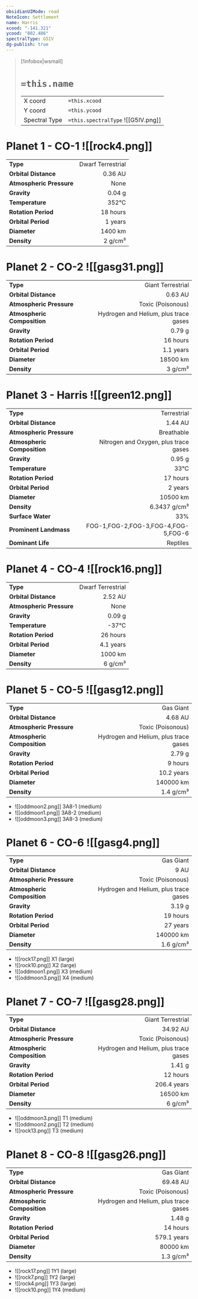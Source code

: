 ```yaml
---
obsidianUIMode: read
NoteIcon: Settlement
name: Harris
xcood: "-141.321"
ycood: "802.486"
spectralType: G5IV
dg-publish: true
---
```

> [!infobox|wsmall]
> # `=this.name`
> | | |
> | - | - |
> | X coord | `=this.xcood` |
> | Y coord| `=this.ycood` |
> | Spectral Type | `=this.spectralType` ![[G5IV.png]] |

# Planet 1 - CO-1 ![[rock4.png]]
|                             |                           |
| --------------------------- | -------------------------:|
| **Type**                    |             Dwarf Terrestrial |
| **Orbital Distance**        |   0.36 AU |
| **Atmospheric Pressure**    |       None |
| **Gravity**                 |        0.04 g |
| **Temperature**             |    352°C |
| **Rotation Period**         |  18 hours |
| **Orbital Period** | 1 years |
| **Diameter**                |      1400 km | 
| **Density**                 |    2 g/cm³ |





# Planet 2 - CO-2 ![[gasg31.png]]
|                             |                           |
| --------------------------- | -------------------------:|
| **Type**                    |             Giant Terrestrial |
| **Orbital Distance**        |   0.63 AU |
| **Atmospheric Pressure**    |       Toxic (Poisonous) |
| **Atmospheric Composition** |      Hydrogen and Helium, plus trace gases |
| **Gravity**                 |        0.79 g |
| **Rotation Period**         |  16 hours |
| **Orbital Period** | 1.1 years |
| **Diameter**                |      18500 km | 
| **Density**                 |    3 g/cm³ |





# Planet 3 - Harris ![[green12.png]]
|                             |                           |
| --------------------------- | -------------------------:|
| **Type**                    |             Terrestrial |
| **Orbital Distance**        |   1.44 AU |
| **Atmospheric Pressure**    |       Breathable |
| **Atmospheric Composition** |      Nitrogen and Oxygen, plus trace gases |
| **Gravity**                 |        0.95 g |
| **Temperature**             |    33°C |
| **Rotation Period**         |  17 hours |
| **Orbital Period** | 2 years |
| **Diameter**                |      10500 km | 
| **Density**                 |    6.3437 g/cm³ |
| **Surface Water**           |           33% | 
| **Prominent Landmass**      |         FOG-1,FOG-2,FOG-3,FOG-4,FOG-5,FOG-6 | 
| **Dominant Life**           |         Reptiles |





# Planet 4 - CO-4 ![[rock16.png]]
|                             |                           |
| --------------------------- | -------------------------:|
| **Type**                    |             Dwarf Terrestrial |
| **Orbital Distance**        |   2.52 AU |
| **Atmospheric Pressure**    |       None |
| **Gravity**                 |        0.09 g |
| **Temperature**             |    -37°C |
| **Rotation Period**         |  26 hours |
| **Orbital Period** | 4.1 years |
| **Diameter**                |      1000 km | 
| **Density**                 |    6 g/cm³ |





# Planet 5 - CO-5 ![[gasg12.png]]
|                             |                           |
| --------------------------- | -------------------------:|
| **Type**                    |             Gas Giant |
| **Orbital Distance**        |   4.68 AU |
| **Atmospheric Pressure**    |       Toxic (Poisonous) |
| **Atmospheric Composition** |      Hydrogen and Helium, plus trace gases |
| **Gravity**                 |        2.79 g |
| **Rotation Period**         |  9 hours |
| **Orbital Period** | 10.2 years |
| **Diameter**                |      140000 km | 
| **Density**                 |    1.4 g/cm³ |



- ![[oddmoon2.png]] 3A8-1 (medium)
- ![[oddmoon1.png]] 3A8-2 (medium)
- ![[oddmoon3.png]] 3A8-3 (medium)


# Planet 6 - CO-6 ![[gasg4.png]]
|                             |                           |
| --------------------------- | -------------------------:|
| **Type**                    |             Gas Giant |
| **Orbital Distance**        |   9 AU |
| **Atmospheric Pressure**    |       Toxic (Poisonous) |
| **Atmospheric Composition** |      Hydrogen and Helium, plus trace gases |
| **Gravity**                 |        3.19 g |
| **Rotation Period**         |  19 hours |
| **Orbital Period** | 27 years |
| **Diameter**                |      140000 km | 
| **Density**                 |    1.6 g/cm³ |



- ![[rock17.png]] X1 (large)
- ![[rock10.png]] X2 (large)
- ![[oddmoon1.png]] X3 (medium)
- ![[oddmoon3.png]] X4 (medium)


# Planet 7 - CO-7 ![[gasg28.png]]
|                             |                           |
| --------------------------- | -------------------------:|
| **Type**                    |             Giant Terrestrial |
| **Orbital Distance**        |   34.92 AU |
| **Atmospheric Pressure**    |       Toxic (Poisonous) |
| **Atmospheric Composition** |      Hydrogen and Helium, plus trace gases |
| **Gravity**                 |        1.41 g |
| **Rotation Period**         |  12 hours |
| **Orbital Period** | 206.4 years |
| **Diameter**                |      16500 km | 
| **Density**                 |    6 g/cm³ |



- ![[oddmoon3.png]] T1 (medium)
- ![[oddmoon2.png]] T2 (medium)
- ![[rock13.png]] T3 (medium)


# Planet 8 - CO-8 ![[gasg26.png]]
|                             |                           |
| --------------------------- | -------------------------:|
| **Type**                    |             Gas Giant |
| **Orbital Distance**        |   69.48 AU |
| **Atmospheric Pressure**    |       Toxic (Poisonous) |
| **Atmospheric Composition** |      Hydrogen and Helium, plus trace gases |
| **Gravity**                 |        1.48 g |
| **Rotation Period**         |  14 hours |
| **Orbital Period** | 579.1 years |
| **Diameter**                |      80000 km | 
| **Density**                 |    1.3 g/cm³ |



- ![[rock17.png]] 1Y1 (large)
- ![[rock7.png]] 1Y2 (large)
- ![[rock4.png]] 1Y3 (large)
- ![[rock10.png]] 1Y4 (medium)


